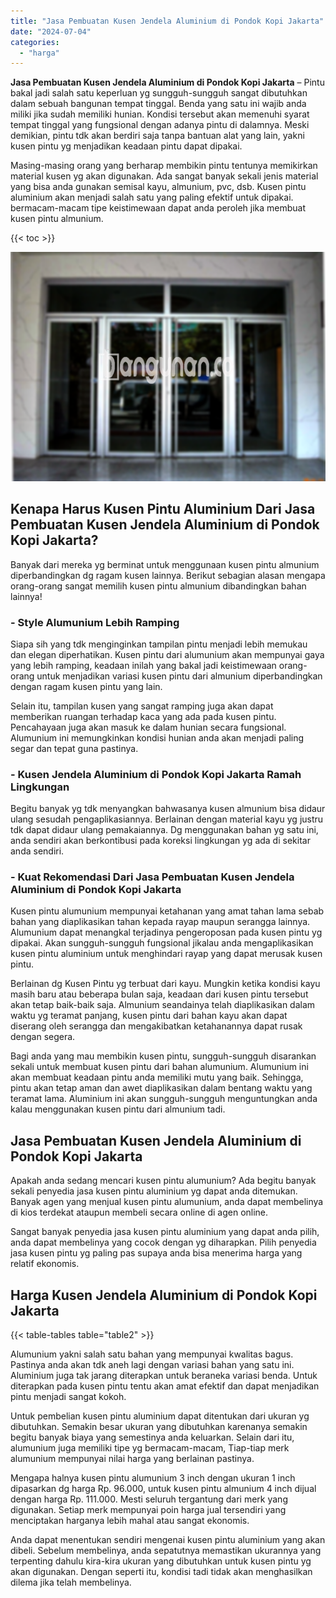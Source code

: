 ```yaml
---
title: "Jasa Pembuatan Kusen Jendela Aluminium di Pondok Kopi Jakarta"
date: "2024-07-04"
categories: 
  - "harga"
---
```


**Jasa Pembuatan Kusen Jendela Aluminium di Pondok Kopi Jakarta** – Pintu bakal jadi salah satu keperluan yg sungguh-sungguh sangat dibutuhkan dalam sebuah bangunan tempat tinggal. Benda yang satu ini wajib anda miliki jika sudah memiliki hunian. Kondisi tersebut akan memenuhi syarat tempat tinggal yang fungsional dengan adanya pintu di dalamnya. Meski demikian, pintu tdk akan berdiri saja tanpa bantuan alat yang lain, yakni kusen pintu yg menjadikan keadaan pintu dapat dipakai.

Masing-masing orang yang berharap membikin pintu tentunya memikirkan material kusen yg akan digunakan. Ada sangat banyak sekali jenis material yang bisa anda gunakan semisal kayu, almunium, pvc, dsb. Kusen pintu aluminium akan menjadi salah satu yang paling efektif untuk dipakai. bermacam-macam tipe keistimewaan dapat anda peroleh jika membuat kusen pintu almunium.

{{< toc >}}

![Jasa Pembuatan Kusen Jendela Aluminium di Pondok Kopi Jakarta](/images/harga-kusen-jendela-alumunium-13.png)

## Kenapa Harus Kusen Pintu Aluminium Dari Jasa Pembuatan Kusen Jendela Aluminium di Pondok Kopi Jakarta?

Banyak dari mereka yg berminat untuk menggunaan kusen pintu almunium diperbandingkan dg ragam kusen lainnya. Berikut sebagian alasan mengapa orang-orang sangat memilih kusen pintu almunium dibandingkan bahan lainnya!

### \- Style Alumunium Lebih Ramping

Siapa sih yang tdk menginginkan tampilan pintu menjadi lebih memukau dan elegan diperhatikan. Kusen pintu dari alumunium akan mempunyai gaya yang lebih ramping, keadaan inilah yang bakal jadi keistimewaan orang-orang untuk menjadikan variasi kusen pintu dari almunium diperbandingkan dengan ragam kusen pintu yang lain.

Selain itu, tampilan kusen yang sangat ramping juga akan dapat memberikan ruangan terhadap kaca yang ada pada kusen pintu. Pencahayaan juga akan masuk ke dalam hunian secara fungsional. Alumunium ini memungkinkan kondisi hunian anda akan menjadi paling segar dan tepat guna pastinya.

### \- Kusen Jendela Aluminium di Pondok Kopi Jakarta Ramah Lingkungan

Begitu banyak yg tdk menyangkan bahwasanya kusen almunium bisa didaur ulang sesudah pengaplikasiannya. Berlainan dengan material kayu yg justru tdk dapat didaur ulang pemakaiannya. Dg menggunakan bahan yg satu ini, anda sendiri akan berkontibusi pada koreksi lingkungan yg ada di sekitar anda sendiri.

### \- Kuat Rekomendasi Dari Jasa Pembuatan Kusen Jendela Aluminium di Pondok Kopi Jakarta

Kusen pintu alumunium mempunyai ketahanan yang amat tahan lama sebab bahan yang diaplikasikan tahan kepada rayap maupun serangga lainnya. Alumunium dapat menangkal terjadinya pengeroposan pada kusen pintu yg dipakai. Akan sungguh-sungguh fungsional jikalau anda mengaplikasikan kusen pintu aluminium untuk menghindari rayap yang dapat merusak kusen pintu.

Berlainan dg Kusen Pintu yg terbuat dari kayu. Mungkin ketika kondisi kayu masih baru atau beberapa bulan saja, keadaan dari kusen pintu tersebut akan tetap baik-baik saja. Almunium seandainya telah diaplikasikan dalam waktu yg teramat panjang, kusen pintu dari bahan kayu akan dapat diserang oleh serangga dan mengakibatkan ketahanannya dapat rusak dengan segera.

Bagi anda yang mau membikin kusen pintu, sungguh-sungguh disarankan sekali untuk membuat kusen pintu dari bahan alumunium. Alumunium ini akan membuat keadaan pintu anda memiliki mutu yang baik. Sehingga, pintu akan tetap aman dan awet diaplikasikan dalam bentang waktu yang teramat lama. Aluminium ini akan sungguh-sungguh menguntungkan anda kalau menggunakan kusen pintu dari almunium tadi.

## Jasa Pembuatan Kusen Jendela Aluminium di Pondok Kopi Jakarta

Apakah anda sedang mencari kusen pintu alumunium? Ada begitu banyak sekali penyedia jasa kusen pintu aluminium yg dapat anda ditemukan. Banyak agen yang menjual kusen pintu alumunium, anda dapat membelinya di kios terdekat ataupun membeli secara online di agen online.

Sangat banyak penyedia jasa kusen pintu aluminium yang dapat anda pilih, anda dapat membelinya yang cocok dengan yg diharapkan. Pilih penyedia jasa kusen pintu yg paling pas supaya anda bisa menerima harga yang relatif ekonomis.

## Harga Kusen Jendela Aluminium di Pondok Kopi Jakarta

{{< table-tables table="table2" >}}

Alumunium yakni salah satu bahan yang mempunyai kwalitas bagus. Pastinya anda akan tdk aneh lagi dengan variasi bahan yang satu ini. Aluminium juga tak jarang diterapkan untuk beraneka variasi benda. Untuk diterapkan pada kusen pintu tentu akan amat efektif dan dapat menjadikan pintu menjadi sangat kokoh.

Untuk pembelian kusen pintu aluminium dapat ditentukan dari ukuran yg dibutuhkan. Semakin besar ukuran yang dibutuhkan karenanya semakin begitu banyak biaya yang semestinya anda keluarkan. Selain dari itu, alumunium juga memiliki tipe yg bermacam-macam, Tiap-tiap merk alumunium mempunyai nilai harga yang berlainan pastinya.

Mengapa halnya kusen pintu alumunium 3 inch dengan ukuran 1 inch dipasarkan dg harga Rp. 96.000, untuk kusen pintu almunium 4 inch dijual dengan harga Rp. 111.000. Mesti seluruh tergantung dari merk yang digunakan. Setiap merk mempunyai poin harga jual tersendiri yang menciptakan harganya lebih mahal atau sangat ekonomis.

Anda dapat menentukan sendiri mengenai kusen pintu aluminium yang akan dibeli. Sebelum membelinya, anda sepatutnya memastikan ukurannya yang terpenting dahulu kira-kira ukuran yang dibutuhkan untuk kusen pintu yg akan digunakan. Dengan seperti itu, kondisi tadi tidak akan menghasilkan dilema jika telah membelinya.
